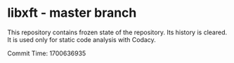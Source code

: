 # libxft - master branch

This repository contains frozen state of the repository.
Its history is cleared. It is used only for static code
analysis with Codacy.

Commit Time: 1700636935